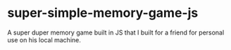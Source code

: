 # super-simple-memory-game-js
A super duper memory game built in JS that I built for a friend for personal use on his local machine.
